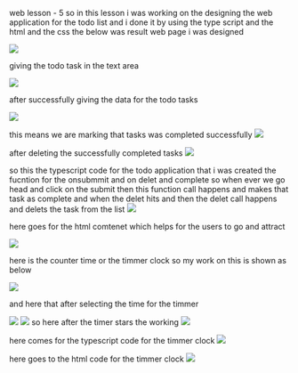 web lesson - 5 
so in this lesson i was working on the designing the web application for the todo list and i done it by using the type script and the html and the css 
the below was result web page i was designed 



  ![](https://github.com/reshmanth046/Demo/blob/main/icp-5%20new/documentation/Screenshot%20(265).png)
  
  
  giving the todo task in the text area
  
  ![](https://github.com/reshmanth046/Demo/blob/main/icp-5%20new/documentation/Screenshot%20(266).png)
  
  after successfully giving the data for the todo tasks
  
  ![](https://github.com/reshmanth046/Demo/blob/main/icp-5%20new/documentation/Screenshot%20(267).png)
  
  this means we are marking that tasks was completed successfully 
  ![](https://github.com/reshmanth046/Demo/blob/main/icp-5%20new/documentation/Screenshot%20(268).png)
  
  after deleting the successfully completed tasks
  ![](https://github.com/reshmanth046/Demo/blob/main/icp-5%20new/documentation/Screenshot%20(269).png)
  
  so this the typescript code for the todo application that i was created the fucntion for the onsubmmit and on delet and complete
  so when ever we go head and click on the submit then this function call happens and makes that task as complete
  and when the delet hits and then the delet call happens and delets the task from the list
  ![](https://github.com/reshmanth046/Demo/blob/main/icp-5%20new/documentation/Screenshot%20(278).png)
  
  
  here goes for the html comtenet which helps for the users to go and attract
  
  ![](https://github.com/reshmanth046/Demo/blob/main/icp-5%20new/documentation/Screenshot%20(277).png)
  
  
  here is the counter time or the timmer clock
  so my work on this is shown as below
  
  ![](https://github.com/reshmanth046/Demo/blob/main/icp-5%20new/documentation/Screenshot%20(270).png)
  
  
  and here that after selecting the time for the timmer 
  
  ![](https://github.com/reshmanth046/Demo/blob/main/icp-5%20new/documentation/Screenshot%20(272).png)
  ![](https://github.com/reshmanth046/Demo/blob/main/icp-5%20new/documentation/Screenshot%20(273).png)
  so here after the timer stars the working
  ![](https://github.com/reshmanth046/Demo/blob/main/icp-5%20new/documentation/Screenshot%20(274).png)
  
  
  
  here comes for the typescript code for the timmer clock
  ![](https://github.com/reshmanth046/Demo/blob/main/icp-5%20new/documentation/Screenshot%20(275).png)
  
  
  here goes to the html code for the timmer clock
    ![](https://github.com/reshmanth046/Demo/blob/main/icp-5%20new/documentation/Screenshot%20(276).png)

  
